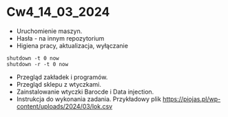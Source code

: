 # Cw4_14_03_2024

* Uruchomienie maszyn.
* Hasła - na innym repozytorium
* Higiena pracy, aktualizacja, wyłączanie

```
shutdown -t 0 now
shutdown -r -t 0 now
```

* Przegląd zakładek i programów.
* Przegląd sklepu z wtyczkami.
* Zainstalowanie wtyczki Barocde i Data injection.
* Instrukcja do wykonania zadania. Przykładowy plik https://piojas.pl/wp-content/uploads/2024/03/lok.csv
